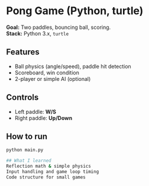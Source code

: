 # Pong Game (Python, turtle)

**Goal:** Two paddles, bouncing ball, scoring.  
**Stack:** Python 3.x, `turtle`

## Features
- Ball physics (angle/speed), paddle hit detection
- Scoreboard, win condition
- 2-player or simple AI (optional)

## Controls
- Left paddle: **W/S**
- Right paddle: **Up/Down**

## How to run
```bash
python main.py

## What I learned
Reflection math & simple physics
Input handling and game loop timing
Code structure for small games
